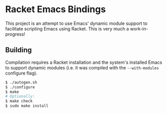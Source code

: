 # Racket Emacs Bindings

This project is an attempt to use Emacs' dynamic module support to facilitate
scripting Emacs using Racket. This is very much a work-in-progress!

## Building

Compilation requires a Racket installation and the system's installed Emacs 
to support dynamic modules (i.e. it was compiled with the `--with-modules` 
configure flag).

```bash
$ ./autogen.sh
$ ./configure
$ make
# Optionally:
$ make check
$ sudo make install
```

